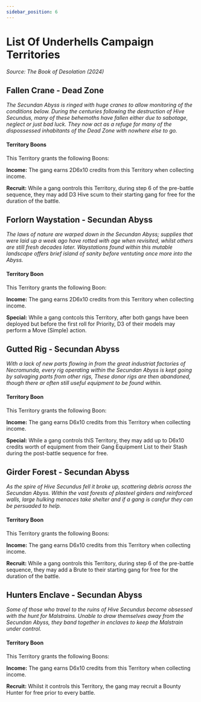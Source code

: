 ```yaml
---
sidebar_position: 6
---
```


# List Of Underhells Campaign Territories
_Source: The Book of Desolation (2024)_

Fallen Crane - Dead Zone[​](#fallen-crane-dead-zone "Direct link to Fallen Crane - Dead Zone")
------------------------------------------------------

_The Secundan Abyss is ringed with huge cranes to allow monitoring of the conditions below. During the centuries following the destruction of Hive Secundus, many of these behemoths have fallen either due to sabotage, neglect or just bad luck. They now act as a refuge for many of the dispossessed inhabitants of the Dead Zone with nowhere else to go._

#### Territory Boons[​](#territory-boon "Direct link to Territory Boons")
This Territory grants the following Boons:

**Income:** The gang earns 2D6x10 credits from this Territory when collecting income.

**Recruit:** While a gang oontrols this Territory, during step 6 of the pre-battle sequence, they may add D3 Hive scum to their starting gang for free for the duration of the battle.

Forlorn Waystation - Secundan Abyss[​](#fornlorn-waystation-secundan-abyss "Direct link to Fornlorn Waystation - Secundan Abyss")
---------------------------------------------------

_The laws of nature are warped down in the Secundan Abyss; supplies that were laid up a week ago have rotted with age when revisited, whilst others are still fresh decades later. Waystations found within this mutable landscape offers brief island of sanity before ventuting once more into the Abyss._

#### Territory Boon[​](#territory-boon-1 "Direct link to Territory Boon")
This Territory grants the following Boon:

**Income:** The gang earns 2D6x10 credits from this Territory when collecting income.

**Special:** While a gang contcols this Territory, after both gangs have been deployed but before the first roll for Priority, D3 of their models may perform a Move (Simple) action. 

Gutted Rig - Secundan Abyss[​](#gutted-rig-secundan-abyss "Direct link to Gutted Rig - Secundan Abyss")
------------------------------------------------------------------

_With a lack of new parts flowing in from the great industriat factories of Necromunda, every rig operating within the Secundan Abyss is kept going by salvaging parts from other rigs, These donor rigs are then abandoned, though there ar often still useful equipment to be found within._

#### Territory Boon[​](#territory-boon-2 "Direct link to Territory Boon")
This Territory grants the following Boon:

**Income:** The gang earns D6x10 credits from this Territory when collecting income.

**Special:** While a gang controls thiS Territory, they may add up to D6x10 credits worth of equipment from their Gang Equipment List to their Stash during the post-battle sequence for free. 

Girder Forest - Secundan Abyss[​](#girder-forest-secundan-abyss "Direct link to Girder Forest - Secundan Abyss")
------------------------------------------------------------------------

_As the spire of Hive Secundus fell it broke up, scattering debris across the Secundan Abyss. Within the vast forests of plasteel girders and reinforced walls, large hulking menaces take shelter and if a gang is carefur they can be persuaded to help._

#### Territory Boon[​](#territory-boon-3 "Direct link to Territory Boon")
This Territory grants the following Boons: 

**Income:** The gang earns D6x10 credits from this Territory when collecting income.

**Recruit:** While a gang oontrols this Territory, during step 6 of the pre-battle sequence, they may add a Brute to their starting gang for free for the duration of the battle.

Hunters Enclave - Secundan Abyss[​](#hunters-enclave-secundan-abyss "Direct link to Hunters Enclave - Secundan Abyss")
------------------------------------------------------------------------

_Some of those who travel to the ruins of Hive Secundus become obsessed with the hunt for Malstrains. Unable to draw themselves away from the Secundan Abyss, they band together in enclaves to keep the Malstrain under control._

#### Territory Boon[​](#territory-boon-4 "Direct link to Territory Boon")
This Territory grants the following Boons: 

**Income:** The gang earns D6x10 credits from this Territory when collecting income.

**Recruit:** Whilst it controls this Territory, the gang may recruit a Bounty Hunter for free prior to every battle.
